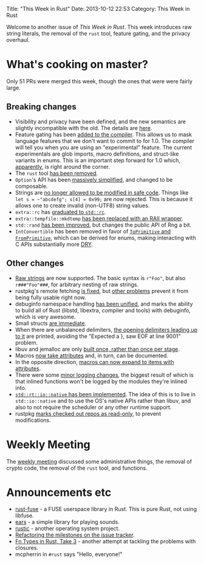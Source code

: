Title: "This Week in Rust"
Date: 2013-10-12 22:53
Category: This Week in Rust

Welcome to another issue of *This Week in Rust*. This week introduces raw
string literals, the removal of the `rust` tool, feature gating, and the
privacy overhaul.

<!-- more -->

# What's cooking on master?

Only 51 PRs were merged this week, though the ones that were were fairly
large.

## Breaking changes

- Visibility and privacy have been defined, and the new semantics are slightly
  incompatible with the old. The details are
  [here](https://github.com/mozilla/rust/pull/9735).
- Feature gating has been [added to the
  compiler](https://github.com/mozilla/rust/pull/9703). This allows us to
  mask language features that we don't want to commit to for 1.0. The compiler
  will tell you when you are using an "experimental" feature. The current
  experimentals are glob imports, macro definitions, and struct-like variants
  in enums. This is an important step forward for 1.0 which,
  [apparently](http://www.reddit.com/r/rust/comments/1o90f9/fn_types_in_rust_take_3/ccq8qev),
  is right around the corner.
- The `rust` tool [has been
  removed](https://github.com/mozilla/rust/pull/9785).
- `Option`'s API has been [massively
  simplified](https://github.com/mozilla/rust/pull/9359), and changed to be
  composable.
- Strings are [no longer allowed to be modified in safe
  code](https://github.com/mozilla/rust/pull/9750). Things like `let s =
  ~"abcdefg"; s[4] = 0x99;` are now rejected. This is because it allows one to
  create invalid (non-UTF8) string values.
- `extra::rc` has [graduated to
  `std::rc`](https://github.com/mozilla/rust/pull/9794).
- `extra::tempfile::mkdtemp` [has been replaced with an RAII
  wrapper](https://github.com/mozilla/rust/pull/9802).
- `std::rand` [has been improved](https://github.com/mozilla/rust/pull/9695),
  but changes the public API of Rng a bit.
- `IntConvertible` has been removed in favor of [`ToPrimitive` and
  `FromPrimitive`](https://github.com/mozilla/rust/pull/9250), which can be
  derived for enums, making interacting with C APIs substantially more
  [DRY](http://en.wikipedia.org/wiki/Don%27t_repeat_yourself).

## Other changes

- [Raw strings](https://github.com/mozilla/rust/pull/9674) are now supported.
  The basic syntax is `r"Foo"`, but also `r###"Foo"###`, for arbitrary
  nesting of raw strings.
- rustpkg's remote fetching [is
  fixed](https://github.com/mozilla/rust/pull/9741), but [other
  ](https://github.com/mozilla/rust/issues/9482)
  [problems](https://github.com/mozilla/rust/issues/9781) prevent it from
  being fully usable right now.
- debuginfo namespace handling [has been
  unified](https://github.com/mozilla/rust/pull/9658), and marks the ability
  to build all of Rust (libstd, libextra, compiler and tools) with debuginfo,
  which is very awesome.
- Small structs [are immediate](https://github.com/mozilla/rust/pull/9759).
- When there are unbalanced delimiters, [the opening delimiters leading up to
  it](https://github.com/mozilla/rust/pull/9756) are printed, avoiding the
  "Expected a }, saw EOF at line 9001" problem.
- libuv and jemalloc are only [built once, rather than once per
  stage](https://github.com/mozilla/rust/pull/9772).
- Macros [now take attributes](https://github.com/mozilla/rust/pull/9753) and,
  in turn, can be documented.
- In the opposite direction, [macros can now expand to items with
  attributes](https://github.com/mozilla/rust/pull/9783).
- There were some [minor logging
  changes](https://github.com/mozilla/rust/pull/9664), the biggest result of
  which is that inlined functions won't be logged by the modules they're
  inlined into.
- [`std::rt::io::native` has been
  implemented](https://github.com/mozilla/rust/pull/9749). The idea of this is
  to live in `std::io::native` and to use the OS's native APIs rather than
  libuv, and also to not require the scheduler or any other runtime support.
- rustpkg [marks checked out repos as
  read-only](https://github.com/mozilla/rust/pull/9732), to prevent
  modifications.

# Weekly Meeting

The [weekly
meeting](https://github.com/mozilla/rust/wiki/Meeting-weekly-2013-10-08)
discussed some administrative things, the removal of crypto code, the removal
of the `rust` tool, and functions.

# Announcements etc

- [rust-fuse](http://www.reddit.com/r/rust/comments/1o35ns/fuse_userspace_library_in_rust/)
  \- a FUSE userspace library in Rust. This is pure Rust, not using libfuse.
- [ears](http://www.reddit.com/r/rust/comments/1o46cv/ears_a_simple_library_for_playing_sounds/)
  \- a simple library for playing sounds.
- [rustic](https://github.com/pcmattman/rustic) - another operating system
  project.
- [Refactoring the milestones on the issue
  tracker](https://mail.mozilla.org/pipermail/rust-dev/2013-October/005981.html).
- [Fn Types in Rust, Take
  3](http://smallcultfollowing.com/babysteps/blog/2013/10/10/fn-types-in-rust/)
  \- another attempt at tackling the problems with closures.
- mcpherrin in `#rust` says "Hello, everyone!"
